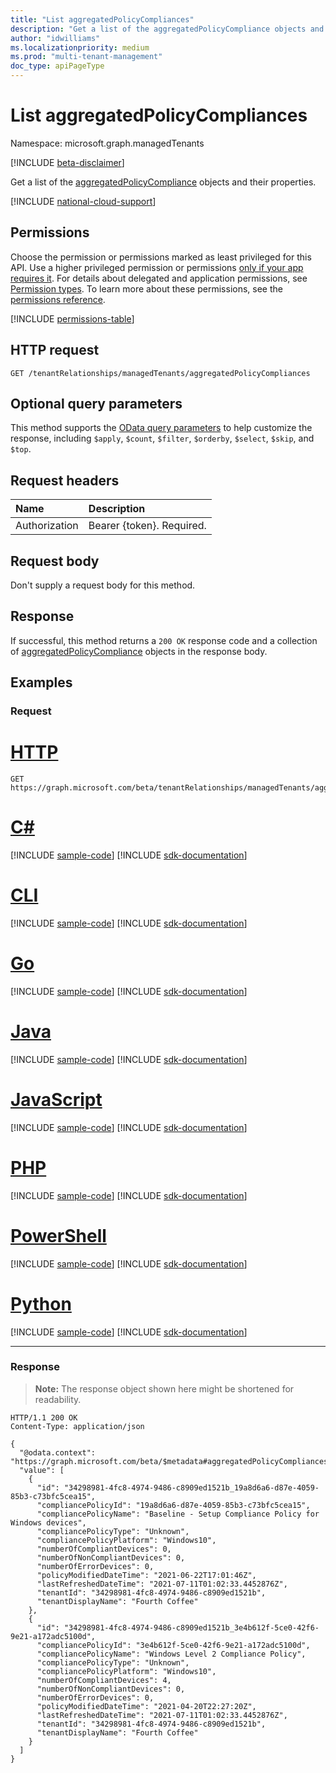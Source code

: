 ```yaml
---
title: "List aggregatedPolicyCompliances"
description: "Get a list of the aggregatedPolicyCompliance objects and their properties."
author: "idwilliams"
ms.localizationpriority: medium
ms.prod: "multi-tenant-management"
doc_type: apiPageType
---
```


# List aggregatedPolicyCompliances
Namespace: microsoft.graph.managedTenants

[!INCLUDE [beta-disclaimer](../../includes/beta-disclaimer.md)]

Get a list of the [aggregatedPolicyCompliance](../resources/managedtenants-aggregatedpolicycompliance.md) objects and their properties.

[!INCLUDE [national-cloud-support](../../includes/global-only.md)]

## Permissions
Choose the permission or permissions marked as least privileged for this API. Use a higher privileged permission or permissions [only if your app requires it](/graph/permissions-overview#best-practices-for-using-microsoft-graph-permissions). For details about delegated and application permissions, see [Permission types](/graph/permissions-overview#permission-types). To learn more about these permissions, see the [permissions reference](/graph/permissions-reference).

<!-- { "blockType": "permissions", "name": "managedtenants_managedtenant_list_aggregatedpolicycompliances" } -->
[!INCLUDE [permissions-table](../includes/permissions/managedtenants-managedtenant-list-aggregatedpolicycompliances-permissions.md)]

## HTTP request

<!-- {
  "blockType": "ignored"
}
-->
``` http
GET /tenantRelationships/managedTenants/aggregatedPolicyCompliances
```

## Optional query parameters
This method supports the [OData query parameters](/graph/query-parameters) to help customize the response, including `$apply`, `$count`, `$filter`, `$orderby`, `$select`, `$skip`, and `$top`.

## Request headers
|Name|Description|
|:---|:---|
|Authorization|Bearer {token}. Required.|

## Request body
Don't supply a request body for this method.

## Response

If successful, this method returns a `200 OK` response code and a collection of [aggregatedPolicyCompliance](../resources/managedtenants-aggregatedpolicycompliance.md) objects in the response body.

## Examples

### Request

# [HTTP](#tab/http)
<!-- {
  "blockType": "request",
  "name": "list_aggregatedpolicycompliance"
}
-->
``` http
GET https://graph.microsoft.com/beta/tenantRelationships/managedTenants/aggregatedPolicyCompliances
```

# [C#](#tab/csharp)
[!INCLUDE [sample-code](../includes/snippets/csharp/list-aggregatedpolicycompliance-csharp-snippets.md)]
[!INCLUDE [sdk-documentation](../includes/snippets/snippets-sdk-documentation-link.md)]

# [CLI](#tab/cli)
[!INCLUDE [sample-code](../includes/snippets/cli/list-aggregatedpolicycompliance-cli-snippets.md)]
[!INCLUDE [sdk-documentation](../includes/snippets/snippets-sdk-documentation-link.md)]

# [Go](#tab/go)
[!INCLUDE [sample-code](../includes/snippets/go/list-aggregatedpolicycompliance-go-snippets.md)]
[!INCLUDE [sdk-documentation](../includes/snippets/snippets-sdk-documentation-link.md)]

# [Java](#tab/java)
[!INCLUDE [sample-code](../includes/snippets/java/list-aggregatedpolicycompliance-java-snippets.md)]
[!INCLUDE [sdk-documentation](../includes/snippets/snippets-sdk-documentation-link.md)]

# [JavaScript](#tab/javascript)
[!INCLUDE [sample-code](../includes/snippets/javascript/list-aggregatedpolicycompliance-javascript-snippets.md)]
[!INCLUDE [sdk-documentation](../includes/snippets/snippets-sdk-documentation-link.md)]

# [PHP](#tab/php)
[!INCLUDE [sample-code](../includes/snippets/php/list-aggregatedpolicycompliance-php-snippets.md)]
[!INCLUDE [sdk-documentation](../includes/snippets/snippets-sdk-documentation-link.md)]

# [PowerShell](#tab/powershell)
[!INCLUDE [sample-code](../includes/snippets/powershell/list-aggregatedpolicycompliance-powershell-snippets.md)]
[!INCLUDE [sdk-documentation](../includes/snippets/snippets-sdk-documentation-link.md)]

# [Python](#tab/python)
[!INCLUDE [sample-code](../includes/snippets/python/list-aggregatedpolicycompliance-python-snippets.md)]
[!INCLUDE [sdk-documentation](../includes/snippets/snippets-sdk-documentation-link.md)]

---

### Response
>**Note:** The response object shown here might be shortened for readability.
<!-- {
  "blockType": "response",
  "truncated": true,
  "@odata.type": "Collection(microsoft.graph.managedTenants.aggregatedPolicyCompliance)"
}
-->
``` http
HTTP/1.1 200 OK
Content-Type: application/json

{
  "@odata.context": "https://graph.microsoft.com/beta/$metadata#aggregatedPolicyCompliances",
  "value": [
    {
      "id": "34298981-4fc8-4974-9486-c8909ed1521b_19a8d6a6-d87e-4059-85b3-c73bfc5cea15",
      "compliancePolicyId": "19a8d6a6-d87e-4059-85b3-c73bfc5cea15",
      "compliancePolicyName": "Baseline - Setup Compliance Policy for Windows devices",
      "compliancePolicyType": "Unknown",
      "compliancePolicyPlatform": "Windows10",
      "numberOfCompliantDevices": 0,
      "numberOfNonCompliantDevices": 0,
      "numberOfErrorDevices": 0,
      "policyModifiedDateTime": "2021-06-22T17:01:46Z",
      "lastRefreshedDateTime": "2021-07-11T01:02:33.4452876Z",
      "tenantId": "34298981-4fc8-4974-9486-c8909ed1521b",
      "tenantDisplayName": "Fourth Coffee"
    },
    {
      "id": "34298981-4fc8-4974-9486-c8909ed1521b_3e4b612f-5ce0-42f6-9e21-a172adc5100d",
      "compliancePolicyId": "3e4b612f-5ce0-42f6-9e21-a172adc5100d",
      "compliancePolicyName": "Windows Level 2 Compliance Policy",
      "compliancePolicyType": "Unknown",
      "compliancePolicyPlatform": "Windows10",
      "numberOfCompliantDevices": 4,
      "numberOfNonCompliantDevices": 0,
      "numberOfErrorDevices": 0,
      "policyModifiedDateTime": "2021-04-20T22:27:20Z",
      "lastRefreshedDateTime": "2021-07-11T01:02:33.4452876Z",
      "tenantId": "34298981-4fc8-4974-9486-c8909ed1521b",
      "tenantDisplayName": "Fourth Coffee"
    }
  ]
}
```

